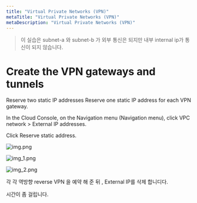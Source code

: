 ```yaml
---
title: "Virtual Private Networks (VPN)"
metaTitle: "Virtual Private Networks (VPN)"
metaDescription: "Virtual Private Networks (VPN)"
---
```


> 이 실습은 subnet-a 와 subnet-b 가 외부 통신은 되지만
> 내부 internal ip가 통신이 되지 않습니다.


# Create the VPN gateways and tunnels

Reserve two static IP addresses
Reserve one static IP address for each VPN gateway.

In the Cloud Console, on the Navigation menu (Navigation menu), click VPC network > External IP addresses.

Click Reserve static address.


![img.png](img.png)

![img_1.png](img_1.png)


![img_2.png](img_2.png)

각 각 역방향 reverse VPN 을 예약 해 준 뒤 ,
External IP를 삭제 합니디다.

시간이 좀 걸립니다.
